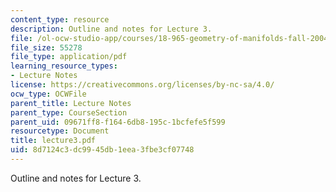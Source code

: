 ```yaml
---
content_type: resource
description: Outline and notes for Lecture 3.
file: /ol-ocw-studio-app/courses/18-965-geometry-of-manifolds-fall-2004/8d7124c3dc9945db1eea3fbe3cf07748_lecture3.pdf
file_size: 55278
file_type: application/pdf
learning_resource_types:
- Lecture Notes
license: https://creativecommons.org/licenses/by-nc-sa/4.0/
ocw_type: OCWFile
parent_title: Lecture Notes
parent_type: CourseSection
parent_uid: 09671ff8-f164-6db8-195c-1bcfefe5f599
resourcetype: Document
title: lecture3.pdf
uid: 8d7124c3-dc99-45db-1eea-3fbe3cf07748
---
```

Outline and notes for Lecture 3.